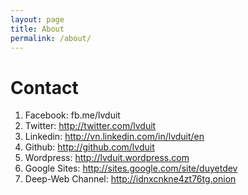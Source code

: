 ```yaml
---
layout: page
title: About
permalink: /about/
---
```


# Contact

1. Facebook: fb.me/lvduit
2. Twitter: http://twitter.com/lvduit
3. Linkedin: http://vn.linkedin.com/in/lvduit/en
4. Github: http://github.com/lvduit
5. Wordpress: http://lvduit.wordpress.com
6. Google Sites: http://sites.google.com/site/duyetdev
7. Deep-Web Channel: http://idnxcnkne4zt76tg.onion
